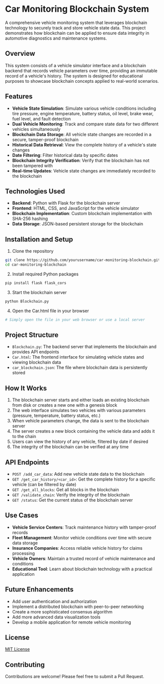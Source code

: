 # Car Monitoring Blockchain System

A comprehensive vehicle monitoring system that leverages blockchain technology to securely track and store vehicle state data. This project demonstrates how blockchain can be applied to ensure data integrity in automotive diagnostics and maintenance systems.

## Overview

This system consists of a vehicle simulator interface and a blockchain backend that records vehicle parameters over time, providing an immutable record of a vehicle's history. The system is designed for educational purposes to showcase blockchain concepts applied to real-world scenarios.

## Features

- **Vehicle State Simulation**: Simulate various vehicle conditions including tire pressure, engine temperature, battery status, oil level, brake wear, fuel level, and fault detection
- **Dual Vehicle Monitoring**: Track and compare state data for two different vehicles simultaneously
- **Blockchain Data Storage**: All vehicle state changes are recorded in a secure, tamper-proof blockchain
- **Historical Data Retrieval**: View the complete history of a vehicle's state changes
- **Date Filtering**: Filter historical data by specific dates
- **Blockchain Integrity Verification**: Verify that the blockchain has not been tampered with
- **Real-time Updates**: Vehicle state changes are immediately recorded to the blockchain

## Technologies Used

- **Backend**: Python with Flask for the blockchain server
- **Frontend**: HTML, CSS, and JavaScript for the vehicle simulator
- **Blockchain Implementation**: Custom blockchain implementation with SHA-256 hashing
- **Data Storage**: JSON-based persistent storage for the blockchain

## Installation and Setup

1. Clone the repository
```bash
git clone https://github.com/yourusername/car-monitoring-blockchain.git
cd car-monitoring-blockchain
```

2. Install required Python packages
```bash
pip install flask flask_cors
```

3. Start the blockchain server
```bash
python Blockchain.py
```

4. Open the Car.html file in your browser
```bash
# Simply open the file in your web browser or use a local server
```

## Project Structure

- `Blockchain.py`: The backend server that implements the blockchain and provides API endpoints
- `Car.html`: The frontend interface for simulating vehicle states and viewing blockchain data
- `car_blockchain.json`: The file where blockchain data is persistently stored

## How It Works

1. The blockchain server starts and either loads an existing blockchain from disk or creates a new one with a genesis block
2. The web interface simulates two vehicles with various parameters (pressure, temperature, battery status, etc.)
3. When vehicle parameters change, the data is sent to the blockchain server
4. The server creates a new block containing the vehicle data and adds it to the chain
5. Users can view the history of any vehicle, filtered by date if desired
6. The integrity of the blockchain can be verified at any time

## API Endpoints

- `POST /add_car_data`: Add new vehicle state data to the blockchain
- `GET /get_car_history/<car_id>`: Get the complete history for a specific vehicle (can be filtered by date)
- `GET /get_all_blocks`: Get all blocks in the blockchain
- `GET /validate_chain`: Verify the integrity of the blockchain
- `GET /status`: Get the current status of the blockchain server

## Use Cases

- **Vehicle Service Centers**: Track maintenance history with tamper-proof records
- **Fleet Management**: Monitor vehicle conditions over time with secure data storage
- **Insurance Companies**: Access reliable vehicle history for claims processing
- **Vehicle Owners**: Maintain a trusted record of vehicle maintenance and conditions
- **Educational Tool**: Learn about blockchain technology with a practical application

## Future Enhancements

- Add user authentication and authorization
- Implement a distributed blockchain with peer-to-peer networking
- Create a more sophisticated consensus algorithm
- Add more advanced data visualization tools
- Develop a mobile application for remote vehicle monitoring

## License

[MIT License](LICENSE)

## Contributing

Contributions are welcome! Please feel free to submit a Pull Request.
